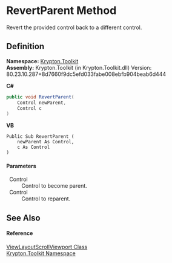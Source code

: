 # RevertParent Method


Revert the provided control back to a different control.



## Definition
**Namespace:** <a href="79d2eac2-21f4-54ff-7552-b20c33c30600.md">Krypton.Toolkit</a>  
**Assembly:** Krypton.Toolkit (in Krypton.Toolkit.dll) Version: 80.23.10.287+8d7660f9dc5efd033fabe008ebfb904beab6d444

**C#**
``` C#
public void RevertParent(
	Control newParent,
	Control c
)
```
**VB**
``` VB
Public Sub RevertParent ( 
	newParent As Control,
	c As Control
)
```



#### Parameters
<dl><dt>  Control</dt><dd>Control to become parent.</dd><dt>  Control</dt><dd>Control to reparent.</dd></dl>

## See Also


#### Reference
<a href="e18837b5-8009-7d03-8e2a-28fedc916577.md">ViewLayoutScrollViewport Class</a>  
<a href="79d2eac2-21f4-54ff-7552-b20c33c30600.md">Krypton.Toolkit Namespace</a>  
